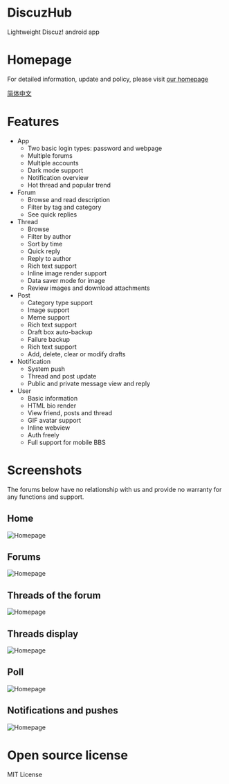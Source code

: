 # DiscuzHub

Lightweight Discuz! android app

# Homepage

For detailed information, update and policy, please visit [our homepage](https://discuzhub.kidozh.com/en/)

[简体中文](./README_ZH.md)


# Features

+ App
	- Two basic login types: password and webpage
	- Multiple forums
	- Multiple accounts
	- Dark mode support
	- Notification overview
	- Hot thread and popular trend
+ Forum
	- Browse and read description
	- Filter by tag and category
	- See quick replies
+ Thread
	- Browse
	- Filter by author
	- Sort by time
	- Quick reply
	- Reply to author
	- Rich text support
	- Inline image render support
	- Data saver mode for image
	- Review images and download attachments
+ Post
	- Category type support
	- Image support
	- Meme support
	- Rich text support
	- Draft box auto-backup
	- Failure backup
	- Rich text support
	- Add, delete, clear or modify drafts
+ Notification
	- System push
	- Thread and post update
	- Public and private message view and reply
+ User
	- Basic information
	- HTML bio render
	- View friend, posts and thread
	- GIF avatar support
	- Inline webview
	- Auth freely
	- Full support for mobile BBS
	
# Screenshots

The forums below have no relationship with us and provide no warranty for any functions and support.

## Home

![Homepage](./screenshot/home.jpg)

## Forums

![Homepage](./screenshot/forums.jpg)

## Threads of the forum

![Homepage](./screenshot/forumDisplay.jpg)

## Threads display

![Homepage](./screenshot/threads.jpg)

## Poll

![Homepage](./screenshot/poll.jpg)

## Notifications and pushes

![Homepage](./screenshot/notifications.jpg)

# Open source license

MIT License